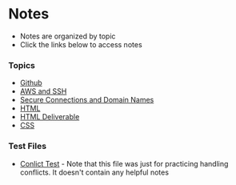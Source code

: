 # Notes

+ Notes are organized by topic
+ Click the links below to access notes

### Topics
+ [Github](/notes/github.md)
+ [AWS and SSH](/notes/ssh.md)
+ [Secure Connections and Domain Names](/notes/https.md)
+ [HTML](/notes/html.md)
+ [HTML Deliverable](/notes/htmlDeliverable.md)
+ [CSS](/notes/css.md)

### Test Files
+ [Conlict Test](/notes/conflictTest.md) - Note that this file was just for practicing handling conflicts. It doesn't contain any helpful notes